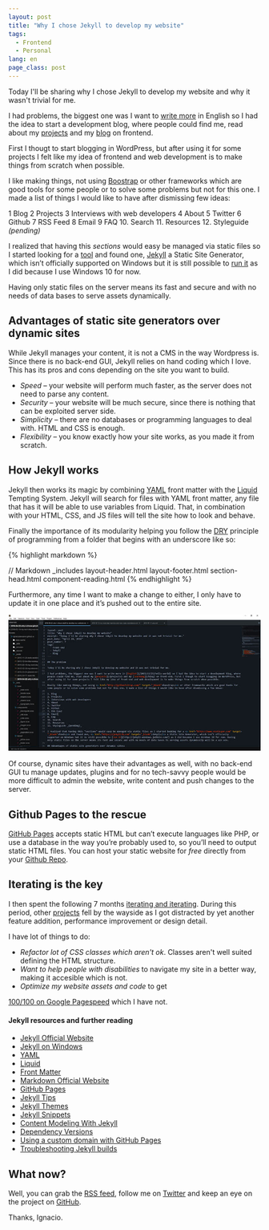 ```yaml
---
layout: post
title: "Why I chose Jekyll to develop my website"
tags:
  - Frontend
  - Personal
lang: en
page_class: post
---
```


Today I'll be sharing why I chose Jekyll to develop my website and why it wasn't trivial for me.

I had problems, the biggest one was I want to <a class="link link--special" href="/2015/11/25/hello-world/">write more</a> in English so I had the idea to start a development blog, where people could find me, read about my <a class="link link--special" href="/projects/">projects</a> and my <a class="link link--special" href="/blog/">blog</a> on frontend.

First I thougt to start blogging in WordPress, but after using it for some projects I felt like my idea of frontend and web development is to make things from scratch when possible.

I like making things, not using <a class="link link--special" href="http://getbootstrap.com/" target="_blank" rel="noopener">Boostrap</a> or other frameworks which are good tools for some people or to solve some problems but not for this one. I made a list of things I would like to have after dismissing few ideas:

1 Blog
2 Projects
3 Interviews with web developers
4 About
5 Twitter
6 Github
7 RSS Feed
8 Email
9 FAQ
10. Search
11. Resources
12. Styleguide _(pending)_

I realized that having this _sections_ would easy be managed via static files so I started looking for a <a class="link link--special" href="https://www.staticgen.com" target="_blank" rel="noopener">tool</a> and found one, <a class="link link--special" href="https://jekyllrb.com" target="_blank" rel="noopener">Jekyll</a> a Static Site Generator, which isn’t officially supported on Windows but it is still possible to <a class="link link--special" href="http://jekyll-windows.juthilo.com/" target="_blank" rel="noopener">run it</a> as I did because I use Windows 10 for now.

Having only static files on the server means its fast and secure and with no needs of data bases to serve assets dynamically.

## Advantages of static site generators over dynamic sites

While Jekyll manages your content, it is not a CMS in the way Wordpress is. Since there is no back-end GUI, Jekyll relies on hand coding which I love. This has its pros and cons depending on the site you want to build.

- _Speed_ – your website will perform much faster, as the server does not need to parse any content.
- _Security_ – your website will be much secure, since there is nothing that can be exploited server side.
- _Simplicity_ – there are no databases or programming languages to deal with. HTML and CSS is enough.
- _Flexibility_ – you know exactly how your site works, as you made it from scratch.

## How Jekyll works

Jekyll then works its magic by combining <a class="link link--special" href="http://yaml.org" target="_blank" rel="noopener">YAML</a> front matter with the <a class="link link--special" href="https://shopify.github.io/liquid" target="_blank" rel="noopener">Liquid</a> Tempting System. Jekyll will search for files with YAML front matter, any file that has it will be able to use variables from Liquid. That, in combination with your HTML, CSS, and JS files will tell the site how to look and behave.

Finally the importance of its modularity helping you follow the <a class="link link--special" href="https://en.wikipedia.org/wiki/Don%27t_repeat_yourself" target="_blank" rel="noopener">DRY</a> principle of programming from a folder that begins with an underscore like so:

{% highlight markdown %}

// Markdown
_includes
    layout-header.html
    layout-footer.html
    section-head.html
    component-reading.html
{% endhighlight %}

Furthermore, any time I want to make a change to either, I only have to update it in one place and it’s pushed out to the entire site.

<a class="link link--special" href="/assets/images/post-sublimetext-2--fullscreen.jpg" target="_blank" rel="noopener">
	<img src="/assets/images/post-sublimetext-2.jpg" alt="Sublime Text Editor">
</a>

Of course, dynamic sites have their advantages as well, with no back-end GUI tu manage updates, plugins and for no tech-savvy people would be more difficult to admin the website, write content and push changes to the server.

## Github Pages to the rescue

<a class="link link--special" href="https://pages.github.com" target="_blank" rel="noopener">GitHub Pages</a> accepts static HTML but can’t execute languages like PHP, or use a database in the way you’re probably used to, so you’ll need to output static HTML files. You can host your static website for _free_ directly from your <a class="link link--special" href="{{ site.github }}/ignaciodenuevo.github.io" target="_blank" rel="noopener">Github Repo</a>.

## Iterating is the key

I then spent the following 7 months <a class="link link--special" href="{{ site.github }}/ignaciodenuevo.github.io/commits" target="_blank" rel="noopener">iterating and iterating</a>. During this period, other <a class="link link--special" href="/projects/">projects</a> fell by the wayside as I got distracted by yet another feature addition, performance improvement or design detail.

I have lot of things to do:

- _Refactor lot of CSS classes which aren't ok_. Classes aren't well suited defining the HTML structure.
- _Want to help people with disabilities_ to navigate my site in a better way, making it accesible which is not.
- _Optimize my website assets and code_ to get

<a class="link link--special" href="https://developers.google.com/speed/pagespeed/insights/?url=http%3A%2F%2Fignaciodenuevo.com&tab=desktop" target="_blank" rel="noopener">100/100 on Google Pagespeed</a> which I have not.

<div>
    <h4>Jekyll resources and further reading</h4>
    <ul>
        <li><a class="link link--special" href="http://jekyllrb.com" target="_blank" rel="noopener">Jekyll Official Website</a></li>
        <li><a class="link link--special" href="http://jekyll-windows.juthilo.com" target="_blank" rel="noopener">Jekyll on Windows</a></li>
        <li><a class="link link--special" href="http://yaml.org" target="_blank" rel="noopener">YAML</a></li>
        <li><a class="link link--special" href="https://shopify.github.io/liquid" target="_blank" rel="noopener">Liquid</a></li>
        <li><a class="link link--special" href="https://docs.cloudcannon.com/editing/front-matter" target="_blank" rel="noopener">Front Matter</a></li>
        <li><a class="link link--special" href="http://daringfireball.net/projects/markdown" target="_blank" rel="noopener">Markdown Official Website</a></li>
        <li><a class="link link--special" href="https://pages.github.com" target="_blank" rel="noopener">GitHub Pages</a></li>
        <li><a class="link link--special" href="http://jekyll.tips" target="_blank" rel="noopener">Jekyll Tips</a></li>
        <li><a class="link link--special" href="http://jekyllthemes.org" target="_blank" rel="noopener">Jekyll Themes</a></li>
        <li><a class="link link--special" href="http://jekyllsnippets.com/" target="_blank" rel="noopener">Jekyll Snippets</a></li>
        <li><a class="link link--special" href="https://www.smashingmagazine.com/2016/02/content-modeling-with-jekyll" target="_blank" rel="noopener">Content Modeling With Jekyll</a></li>
        <li><a class="link link--special" href="https://pages.github.com/versions" target="_blank" rel="noopener">Dependency Versions</a></li>
        <li><a class="link link--special" href="https://help.github.com/articles/using-a-custom-domain-with-github-pages" target="_blank" rel="noopener">Using a custom domain with GitHub Pages</a></li>
        <li><a class="link link--special" href="https://help.github.com/articles/troubleshooting-jekyll-builds" target="_blank" rel="noopener">Troubleshooting Jekyll builds</a></li>
    </ul>
</div>

## What now?

Well, you can grab the <a class="link link--special" href="/feed.xml">RSS feed</a>, follow me on <a class="link link--special" href="{{ site.twitter }}" target="_blank" rel="noopener">Twitter</a> and keep an eye on the project on <a class="link link--special" href="{{ site.github }}/ignaciodenuevo.github.io" target="_blank" rel="noopener">GitHub</a>.

Thanks, Ignacio.

